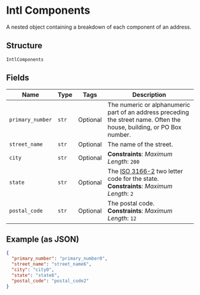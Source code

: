
# Intl Components

A nested object containing a breakdown of each component of an address.

## Structure

`IntlComponents`

## Fields

| Name | Type | Tags | Description |
|  --- | --- | --- | --- |
| `primary_number` | `str` | Optional | The numeric or alphanumeric part of an address preceding the street name. Often the house, building, or PO Box number. |
| `street_name` | `str` | Optional | The name of the street. |
| `city` | `str` | Optional | **Constraints**: *Maximum Length*: `200` |
| `state` | `str` | Optional | The <a href="https://en.wikipedia.org/wiki/ISO_3166-2" target="_blank">ISO 3166-2</a> two letter code for the state.<br>**Constraints**: *Maximum Length*: `2` |
| `postal_code` | `str` | Optional | The postal code.<br>**Constraints**: *Maximum Length*: `12` |

## Example (as JSON)

```json
{
  "primary_number": "primary_number0",
  "street_name": "street_name6",
  "city": "city0",
  "state": "state6",
  "postal_code": "postal_code2"
}
```

